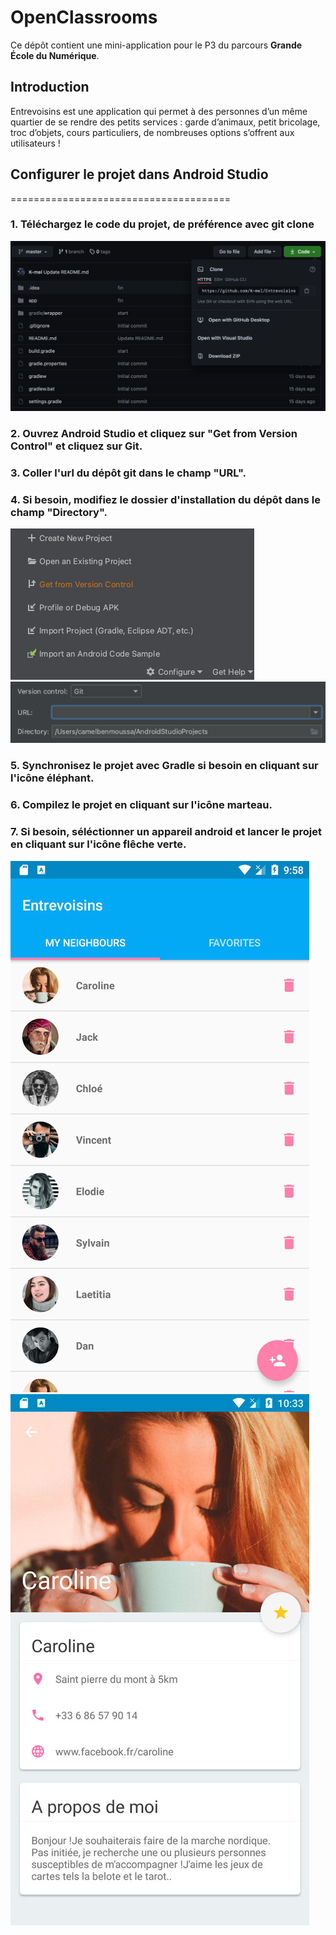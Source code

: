 # OpenClassrooms

Ce dépôt contient une mini-application pour le P3 du parcours **Grande École du Numérique**.

## Introduction

Entrevoisins est une application qui  permet à des personnes d’un même quartier de se rendre des petits services : garde d’animaux, petit bricolage, troc d’objets, cours particuliers, de nombreuses options s’offrent aux utilisateurs !



## Configurer le projet dans Android Studio
======================================

### 1. Téléchargez le code du projet, de préférence avec git clone
![git_clone_entrevoisins.png](git_clone_entrevoisins.png)


### 2. Ouvrez Android Studio et cliquez sur "Get from Version Control" et cliquez sur Git.
### 3. Coller l'url du dépôt git dans le champ "URL".
### 4. Si besoin, modifiez le dossier d'installation du dépôt dans le champ "Directory".
![git_Version_control_entrevoisins.png](git_Version_control_entrevoisins.png)
![git_URL_entrevoisins.png](git_URL_entrevoisins.png)



### 5. Synchronisez le projet avec Gradle si besoin en cliquant sur l'icône éléphant.
### 6. Compilez le projet en cliquant sur l'icône marteau.
### 7. Si besoin, séléctionner un appareil android et lancer le projet en cliquant sur l'icône flêche verte.
![git_list_voisins.jpg](git_list_voisins.jpg)
![git_profile_voisions.jpg](git_profile_voisions.jpg)

